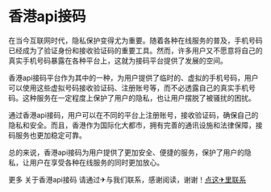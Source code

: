 # 香港api接码

在当今互联网时代，隐私保护变得尤为重要。随着各种在线服务的普及，手机号码已经成为了验证身份和接收验证码的重要工具。然而，许多用户又不愿意将自己的真实手机号码暴露在各种平台上，这就为接码平台提供了发展的空间。

香港api接码平台作为其中的一种，为用户提供了临时的、虚拟的手机号码，用户可以使用这些虚拟号码接收验证码、注册账号等，而不必透露自己的真实手机号码。这种服务在一定程度上保护了用户的隐私，也让用户摆脱了被骚扰的困扰。

通过香港api接码，用户可以在不同的平台上注册账号，接收验证码，确保自己的隐私和安全。而且，香港作为国际化大都市，拥有完善的通讯设施和法律保障，接码服务也更加稳定可靠。

总的来说，香港api接码为用户提供了更加安全、便捷的服务，保护了用户的隐私，让用户在享受各种在线服务的同时更加放心。

更多 关于香港api接码 请通过✈与我们联系，感谢阅读，谢谢！[点这✈里联系](https://lm.k02.cc)
